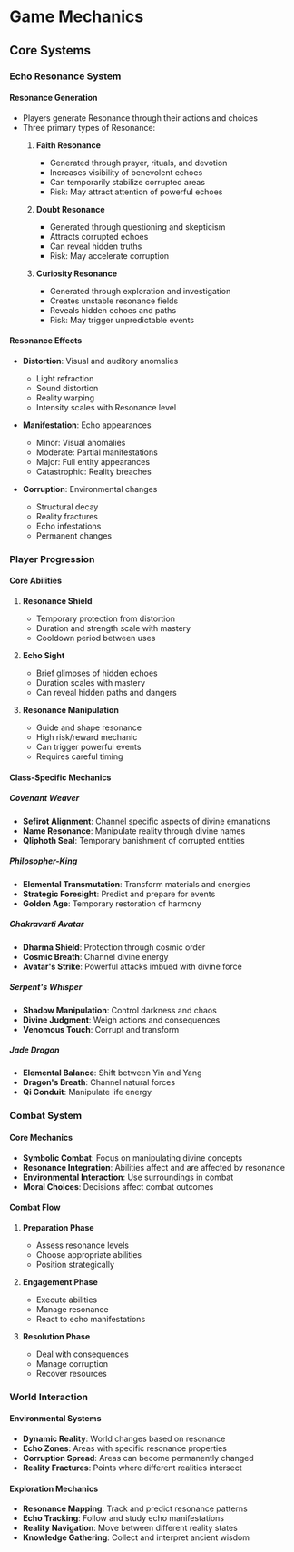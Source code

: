 # Game Mechanics

## Core Systems

### Echo Resonance System

#### Resonance Generation
- Players generate Resonance through their actions and choices
- Three primary types of Resonance:
  1. **Faith Resonance**
     - Generated through prayer, rituals, and devotion
     - Increases visibility of benevolent echoes
     - Can temporarily stabilize corrupted areas
     - Risk: May attract attention of powerful echoes

  2. **Doubt Resonance**
     - Generated through questioning and skepticism
     - Attracts corrupted echoes
     - Can reveal hidden truths
     - Risk: May accelerate corruption

  3. **Curiosity Resonance**
     - Generated through exploration and investigation
     - Creates unstable resonance fields
     - Reveals hidden echoes and paths
     - Risk: May trigger unpredictable events

#### Resonance Effects
- **Distortion**: Visual and auditory anomalies
  - Light refraction
  - Sound distortion
  - Reality warping
  - Intensity scales with Resonance level

- **Manifestation**: Echo appearances
  - Minor: Visual anomalies
  - Moderate: Partial manifestations
  - Major: Full entity appearances
  - Catastrophic: Reality breaches

- **Corruption**: Environmental changes
  - Structural decay
  - Reality fractures
  - Echo infestations
  - Permanent changes

### Player Progression

#### Core Abilities
1. **Resonance Shield**
   - Temporary protection from distortion
   - Duration and strength scale with mastery
   - Cooldown period between uses

2. **Echo Sight**
   - Brief glimpses of hidden echoes
   - Duration scales with mastery
   - Can reveal hidden paths and dangers

3. **Resonance Manipulation**
   - Guide and shape resonance
   - High risk/reward mechanic
   - Can trigger powerful events
   - Requires careful timing

#### Class-Specific Mechanics

##### Covenant Weaver
- **Sefirot Alignment**: Channel specific aspects of divine emanations
- **Name Resonance**: Manipulate reality through divine names
- **Qliphoth Seal**: Temporary banishment of corrupted entities

##### Philosopher-King
- **Elemental Transmutation**: Transform materials and energies
- **Strategic Foresight**: Predict and prepare for events
- **Golden Age**: Temporary restoration of harmony

##### Chakravarti Avatar
- **Dharma Shield**: Protection through cosmic order
- **Cosmic Breath**: Channel divine energy
- **Avatar's Strike**: Powerful attacks imbued with divine force

##### Serpent's Whisper
- **Shadow Manipulation**: Control darkness and chaos
- **Divine Judgment**: Weigh actions and consequences
- **Venomous Touch**: Corrupt and transform

##### Jade Dragon
- **Elemental Balance**: Shift between Yin and Yang
- **Dragon's Breath**: Channel natural forces
- **Qi Conduit**: Manipulate life energy

### Combat System

#### Core Mechanics
- **Symbolic Combat**: Focus on manipulating divine concepts
- **Resonance Integration**: Abilities affect and are affected by resonance
- **Environmental Interaction**: Use surroundings in combat
- **Moral Choices**: Decisions affect combat outcomes

#### Combat Flow
1. **Preparation Phase**
   - Assess resonance levels
   - Choose appropriate abilities
   - Position strategically

2. **Engagement Phase**
   - Execute abilities
   - Manage resonance
   - React to echo manifestations

3. **Resolution Phase**
   - Deal with consequences
   - Manage corruption
   - Recover resources

### World Interaction

#### Environmental Systems
- **Dynamic Reality**: World changes based on resonance
- **Echo Zones**: Areas with specific resonance properties
- **Corruption Spread**: Areas can become permanently changed
- **Reality Fractures**: Points where different realities intersect

#### Exploration Mechanics
- **Resonance Mapping**: Track and predict resonance patterns
- **Echo Tracking**: Follow and study echo manifestations
- **Reality Navigation**: Move between different reality states
- **Knowledge Gathering**: Collect and interpret ancient wisdom 